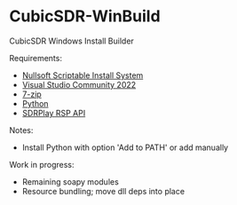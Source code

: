 # CubicSDR-WinBuild
CubicSDR Windows Install Builder

Requirements:
 - [Nullsoft Scriptable Install System](https://nsis.sourceforge.io/Download)
 - [Visual Studio Community 2022](https://visualstudio.microsoft.com/vs/community/) 
 - [7-zip](https://www.7-zip.org/)
 - [Python](https://www.python.org/downloads/release/python-3105/)
 - [SDRPlay RSP API](https://www.sdrplay.com/software/SDRplay_RSP_API-Windows-3.09.exe)

Notes:
 - Install Python with option 'Add to PATH' or add manually

Work in progress:
- Remaining soapy modules
- Resource bundling; move dll deps into place
